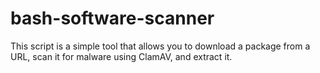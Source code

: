 # bash-software-scanner
This script is a simple tool that allows you to download a package from a URL, scan it for malware using ClamAV, and extract it.

